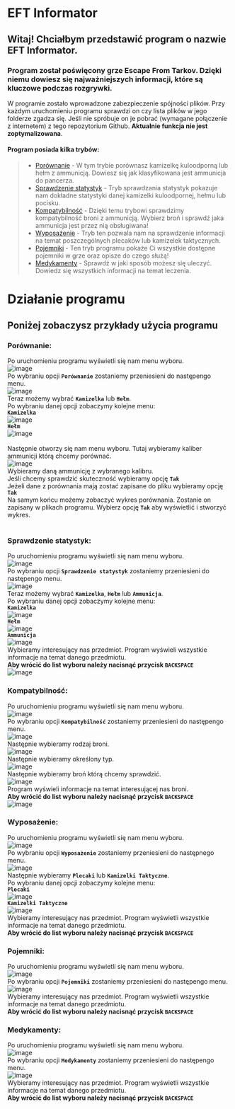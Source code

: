 # EFT Informator

## Witaj! Chciałbym przedstawić program o nazwie EFT Informator.

### Program został poświęcony grze Escape From Tarkov. Dzięki niemu dowiesz się najważniejszych informacji, które są kluczowe podczas rozgrywki.

W programie zostało wprowadzone zabezpieczenie spójności plików. Przy każdym uruchomieniu programu sprawdzi on czy lista plików w jego folderze zgadza się. Jeśli nie spróbuje on je pobrać (wymagane połączenie z internetem) z tego repozytorium Github. **Aktualnie funkcja nie jest zoptymalizowana**.

#### Program posiada kilka trybów:
> - [Porównanie](https://github.com/feymez/Projekt-Programowanie/blob/main/README.md#porownanie) - W tym trybie porównasz kamizelkę kuloodporną lub hełm z ammunicją. Dowiesz się jak klasyfikowana jest ammunicja do pancerza. <br>
> - [Sprawdzenie statystyk](https://github.com/feymez/Projekt-Programowanie/blob/main/README.md#sprawdzenie-statystyk) - Tryb sprawdzania statystyk pokazuje nam dokładne statystyki danej kamizelki kuloodpornej, hełmu lub pocisku. <br>
> - [Kompatybilność](https://github.com/feymez/Projekt-Programowanie/blob/main/README.md#kompatybilnosc) - Dzięki temu trybowi sprawdzimy kompatybilność broni z ammunicją. Wybierz broń i sprawdź jaka ammunicja jest przez nią obsługiwana! <br>
> - [Wyposażenie](https://github.com/feymez/Projekt-Programowanie/blob/main/README.md#wyposazenie) - Tryb ten pozwala nam na sprawdzenie informacji na temat poszczególnych plecaków lub kamizelek taktycznych. <br>
> - [Pojemniki](https://github.com/feymez/Projekt-Programowanie/blob/main/README.md#pojemniki) - Ten tryb programu pokaże Ci wszystkie dostępne pojemniki w grze oraz opisze do czego służą! <br>
> - [Medykamenty](https://github.com/feymez/Projekt-Programowanie/blob/main/README.md#medykamenty) - Sprawdź w jaki sposób możesz się uleczyć. Dowiedz się wszystkich informacji na temat leczenia. <br>

# Działanie programu

## Poniżej zobaczysz przykłady użycia programu

### Porównanie:

Po uruchomieniu programu wyświetli się nam menu wyboru. <br>
![image](https://user-images.githubusercontent.com/85249187/214397581-21b81062-9697-4eee-bd68-69a371cecec9.png) <br>
Po wybraniu opcji **`Porównanie`** zostaniemy przeniesieni do następengo menu. <br>
![image](https://user-images.githubusercontent.com/85249187/212919040-4a59bc2e-9983-4224-ab4e-9c1d5d81a07a.png) <br>
Teraz możemy wybrać **`Kamizelka`** lub **`Hełm`**. <br>
Po wybraniu danej opcji zobaczymy kolejne menu: <br>
**`Kamizelka`** <br>
![image](https://user-images.githubusercontent.com/85249187/212920064-c39a1c4b-5843-41b0-a089-a8f459f2fde0.png) <br>
**`Hełm`** <br>
![image](https://user-images.githubusercontent.com/85249187/212920158-14c2f4b9-6175-4539-bfcc-fe73c01becdd.png) <br>
<br>
Następnie otworzy się nam menu wyboru. Tutaj wybieramy kaliber ammunicji którą chcemy porównać. <br>
![image](https://user-images.githubusercontent.com/85249187/212920227-0a24a5b4-d472-49b7-a291-59155d63e951.png) <br>
Wybieramy daną ammunicję z wybranego kalibru. <br>
Jeśli chcemy sprawdzić skuteczność wybieramy opcję **`Tak`** <br>
Jeżeli dane z porównania mają zostać zapisane do pliku wybieramy opcję **`Tak`** <br>
Na samym końcu możemy zobaczyć wykres porównania. Zostanie on zapisany w plikach programu. Wybierz opcję **`Tak`** aby wyświetlić i stworzyć wykres. <br>
<br>
### Sprawdzenie statystyk:

Po uruchomieniu programu wyświetli się nam menu wyboru. <br>
![image](https://user-images.githubusercontent.com/85249187/214397581-21b81062-9697-4eee-bd68-69a371cecec9.png) <br>
Po wybraniu opcji **`Sprawdzenie statystyk`** zostaniemy przeniesieni do następengo menu. <br>
![image](https://user-images.githubusercontent.com/85249187/212921022-66f741b9-0aa9-44bd-9a3e-1e3ad698cb12.png) <br>
Teraz możemy wybrać **`Kamizelka`**, **`Hełm`** lub **`Ammunicja`**. <br>
Po wybraniu danej opcji zobaczymy kolejne menu: <br>
**`Kamizelka`** <br>
![image](https://user-images.githubusercontent.com/85249187/212920064-c39a1c4b-5843-41b0-a089-a8f459f2fde0.png) <br>
**`Hełm`** <br>
![image](https://user-images.githubusercontent.com/85249187/212920158-14c2f4b9-6175-4539-bfcc-fe73c01becdd.png) <br>
**`Ammunicja`** <br>
![image](https://user-images.githubusercontent.com/85249187/212921374-2146d87d-0b50-4a6a-a24f-35d0ad56ac75.png) <br>
Wybieramy interesujący nas przedmiot. Program wyświeli wszystkie informacje na temat danego przedmiotu. <br>
**Aby wrócić do list wyboru należy nacisnąć przycisk `BACKSPACE`** <br>
![image](https://user-images.githubusercontent.com/85249187/212921628-415b7aa1-3b5e-47e4-bceb-93940a6c6242.png) <br>

### Kompatybilność:
Po uruchomieniu programu wyświetli się nam menu wyboru. <br>
![image](https://user-images.githubusercontent.com/85249187/214397581-21b81062-9697-4eee-bd68-69a371cecec9.png) <br>
Po wybraniu opcji **`Kompatybilność`** zostaniemy przeniesieni do następengo menu. <br>
![image](https://user-images.githubusercontent.com/85249187/212922399-db44643e-4745-478e-bf6e-7121fd067fc9.png) <br>
Następnie wybieramy rodzaj broni. <br>
![image](https://user-images.githubusercontent.com/85249187/212922479-f70664fb-0e52-46fe-84ca-d346be06202b.png) <br>
Następnie wybieramy określony typ. <br>
![image](https://user-images.githubusercontent.com/85249187/212922638-9a8b18ec-5bb9-425f-bf99-296655f4d90f.png) <br>
Następnie wybieramy broń którą chcemy sprawdzić. <br>
![image](https://user-images.githubusercontent.com/85249187/212922746-47adbcf0-ed63-457e-9f8e-2b096315bbdb.png) <br>
Program wyświeli informacje na temat interesującej nas broni. <br>
**Aby wrócić do list wyboru należy nacisnąć przycisk `BACKSPACE`** <br>
![image](https://user-images.githubusercontent.com/85249187/212923225-8e9be156-e75e-4f7e-a743-1bd262ab7e46.png) <br>

### Wyposażenie:
Po uruchomieniu programu wyświetli się nam menu wyboru. <br>
![image](https://user-images.githubusercontent.com/85249187/214397581-21b81062-9697-4eee-bd68-69a371cecec9.png) <br>
Po wybraniu opcji **`Wyposażenie`** zostaniemy przeniesieni do następnego menu. <br>
![image](https://user-images.githubusercontent.com/85249187/214078946-8aa41119-b719-4e17-9323-1188392bbb08.png) <br>
Następnie wybieramy **`Plecaki`** lub **`Kamizelki Taktyczne`**. <br>
Po wybraniu danej opcji zobaczymy kolejne menu: <br>
**`Plecaki`** <br>
![image](https://user-images.githubusercontent.com/85249187/214079040-fba99ffc-af5c-46f0-92b0-d63519b3c5f1.png) <br>
**`Kamizelki Taktyczne`** <br>
![image](https://user-images.githubusercontent.com/85249187/214079094-66f88394-d7b9-4b33-906d-e8c947657220.png) <br>
Wybieramy interesujący nas przedmiot. Program wyświetli wszystkie informacje na temat danego przedmiotu. <br>
**Aby wrócić do list wyboru należy nacisnąć przycisk `BACKSPACE`** <br>

### Pojemniki:
Po uruchomieniu programu wyświetli się nam menu wyboru. <br>
![image](https://user-images.githubusercontent.com/85249187/214397581-21b81062-9697-4eee-bd68-69a371cecec9.png) <br>
Po wybraniu opcji **`Pojemniki`** zostaniemy przeniesieni do następengo menu. <br>
![image](https://user-images.githubusercontent.com/85249187/214079729-1e821e69-f9a9-4644-9575-2e3dcbf79c6f.png) <br>
Wybieramy interesujący nas przedmiot. Program wyświetli wszystkie informacje na temat danego przedmiotu. <br>
**Aby wrócić do list wyboru należy nacisnąć przycisk `BACKSPACE`** <br>

### Medykamenty:
Po uruchomieniu programu wyświetli się nam menu wyboru. <br>
![image](https://user-images.githubusercontent.com/85249187/214397581-21b81062-9697-4eee-bd68-69a371cecec9.png) <br>
Po wybraniu opcji **`Medykamenty`** zostaniemy przeniesieni do następengo menu. <br>
![image](https://user-images.githubusercontent.com/85249187/214113981-7016fdc2-ca81-4393-a220-e966329b734e.png) <br>
Wybieramy interesujący nas przedmiot. Program wyświetli wszystkie informacje na temat danego przedmiotu. <br>
**Aby wrócić do list wyboru należy nacisnąć przycisk `BACKSPACE`** <br>
